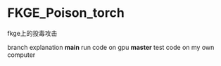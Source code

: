 # FKGE_Poison_torch
fkge上的投毒攻击

branch explanation
  **main**  run code on gpu
  **master** test code on my own computer
